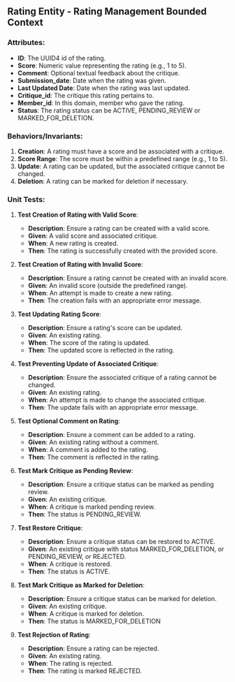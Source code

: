 ## Rating Entity - Rating Management Bounded Context

### Attributes:

- **ID**: The UUID4 id of the rating.
- **Score**: Numeric value representing the rating (e.g., 1 to 5).
- **Comment**: Optional textual feedback about the critique.
- **Submission_date**: Date when the rating was given.
- **Last Updated Date**: Date when the rating was last updated.
- **Critique_id**: The critique this rating pertains to.
- **Member_id**: In this domain, member who gave the rating.
- **Status**: The rating status can be ACTIVE, PENDING_REVIEW or MARKED_FOR_DELETION.

### Behaviors/Invariants:

1. **Creation**: A rating must have a score and be associated with a critique.
1. **Score Range**: The score must be within a predefined range (e.g., 1 to 5).
1. **Update**: A rating can be updated, but the associated critique cannot be changed.
1. **Deletion**: A rating can be marked for deletion if necessary.

### Unit Tests:

1. **Test Creation of Rating with Valid Score**:
   - **Description**: Ensure a rating can be created with a valid score.
   - **Given**: A valid score and associated critique.
   - **When**: A new rating is created.
   - **Then**: The rating is successfully created with the provided score.

1. **Test Creation of Rating with Invalid Score**:
   - **Description**: Ensure a rating cannot be created with an invalid score.
   - **Given**: An invalid score (outside the predefined range).
   - **When**: An attempt is made to create a new rating.
   - **Then**: The creation fails with an appropriate error message.

1. **Test Updating Rating Score**:
   - **Description**: Ensure a rating's score can be updated.
   - **Given**: An existing rating.
   - **When**: The score of the rating is updated.
   - **Then**: The updated score is reflected in the rating.

1. **Test Preventing Update of Associated Critique**:
   - **Description**: Ensure the associated critique of a rating cannot be changed.
   - **Given**: An existing rating.
   - **When**: An attempt is made to change the associated critique.
   - **Then**: The update fails with an appropriate error message.

1. **Test Optional Comment on Rating**:
   - **Description**: Ensure a comment can be added to a rating.
   - **Given**: An existing rating without a comment.
   - **When**: A comment is added to the rating.
   - **Then**: The comment is reflected in the rating.

1. **Test Mark Critique as Pending Review**:
   - **Description**: Ensure a critique status can be marked as pending review.
   - **Given**: An existing critique.
   - **When**: A critique is marked pending review.
   - **Then**: The status is PENDING_REVIEW.

1. **Test Restore Critique**:
   - **Description**: Ensure a critique status can be restored to ACTIVE.
   - **Given**: An existing critique with status MARKED_FOR_DELETION, or PENDING_REVIEW, or REJECTED.
   - **When**: A critique is restored.
   - **Then**: The status is ACTIVE.

1. **Test Mark Critique as Marked for Deletion**:
   - **Description**: Ensure a critique status can be marked for deletion.
   - **Given**: An existing critique.
   - **When**: A critique is marked for deletion.
   - **Then**: The status is MARKED_FOR_DELETION

1. **Test Rejection of Rating**:
   - **Description**: Ensure a rating can be rejected.
   - **Given**: An existing rating.
   - **When**: The rating is rejected.
   - **Then**: The rating is marked REJECTED.
